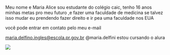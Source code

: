 Meu nome e Maria Alice 
sou estudante do colégio caic,
tenho 16 anos
minhas metas pro meu futuro ,e fazer uma faculdade de medicina
se talvez isso mudar eu prendendo fazer direito 
e ir pea uma faculdade nos EUA 

você pode entrar em contato pelo meu e-mail

maria.delfino.ingles@escola.pr.gov.br
@maria.delfini
estou cursando o alura

![](https://tenor.com/pt-BR/view/neymar-gif-27009028)
